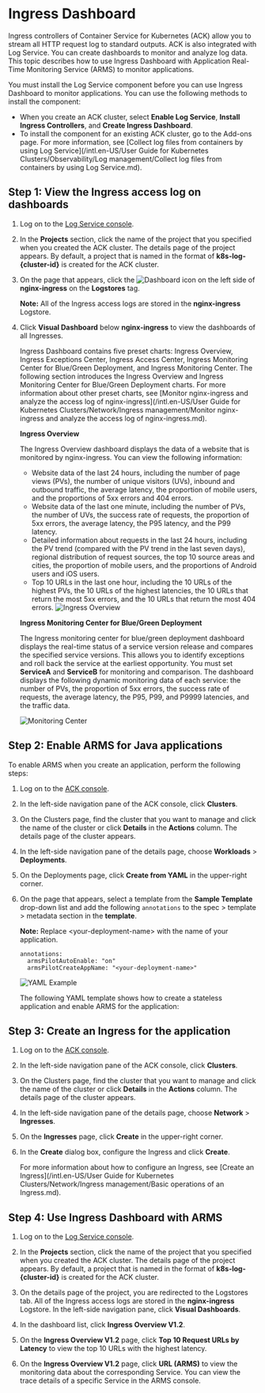 # Ingress Dashboard

Ingress controllers of Container Service for Kubernetes \(ACK\) allow you to stream all HTTP request log to standard outputs. ACK is also integrated with Log Service. You can create dashboards to monitor and analyze log data. This topic describes how to use Ingress Dashboard with Application Real-Time Monitoring Service \(ARMS\) to monitor applications.

You must install the Log Service component before you can use Ingress Dashboard to monitor applications. You can use the following methods to install the component:

-   When you create an ACK cluster, select **Enable Log Service**, **Install Ingress Controllers**, and **Create Ingress Dashboard**.
-   To install the component for an existing ACK cluster, go to the Add-ons page. For more information, see [Collect log files from containers by using Log Service](/intl.en-US/User Guide for Kubernetes Clusters/Observability/Log management/Collect log files from containers by using Log Service.md).

## Step 1: View the Ingress access log on dashboards

1.  Log on to the [Log Service console](https://sls.console.aliyun.com).

2.  In the **Projects** section, click the name of the project that you specified when you created the ACK cluster. The details page of the project appears. By default, a project that is named in the format of **k8s-log-\{cluster-id\}** is created for the ACK cluster.

3.  On the page that appears, click the ![Dashboard](https://static-aliyun-doc.oss-accelerate.aliyuncs.com/assets/img/en-US/7368284161/p201103.png) icon on the left side of **nginx-ingress** on the **Logstores** tag.

    **Note:** All of the Ingress access logs are stored in the **nginx-ingress** Logstore.

4.  Click **Visual Dashboard** below **nginx-ingress** to view the dashboards of all Ingresses.

    Ingress Dashboard contains five preset charts: Ingress Overview, Ingress Exceptions Center, Ingress Access Center, Ingress Monitoring Center for Blue/Green Deployment, and Ingress Monitoring Center. The following section introduces the Ingress Overview and Ingress Monitoring Center for Blue/Green Deployment charts. For more information about other preset charts, see [Monitor nginx-ingress and analyze the access log of nginx-ingress](/intl.en-US/User Guide for Kubernetes Clusters/Network/Ingress management/Monitor nginx-ingress and analyze the access log of nginx-ingress.md).

    **Ingress Overview**

    The Ingress Overview dashboard displays the data of a website that is monitored by nginx-ingress. You can view the following information:

    -   Website data of the last 24 hours, including the number of page views \(PVs\), the number of unique visitors \(UVs\), inbound and outbound traffic, the average latency, the proportion of mobile users, and the proportions of 5xx errors and 404 errors.
    -   Website data of the last one minute, including the number of PVs, the number of UVs, the success rate of requests, the proportion of 5xx errors, the average latency, the P95 latency, and the P99 latency.
    -   Detailed information about requests in the last 24 hours, including the PV trend \(compared with the PV trend in the last seven days\), regional distribution of request sources, the top 10 source areas and cities, the proportion of mobile users, and the proportions of Android users and iOS users.
    -   Top 10 URLs in the last one hour, including the 10 URLs of the highest PVs, the 10 URLs of the highest latencies, the 10 URLs that return the most 5xx errors, and the 10 URLs that return the most 404 errors.
    ![Ingress Overview](https://static-aliyun-doc.oss-accelerate.aliyuncs.com/assets/img/en-US/2781716261/p201125.png)

    **Ingress Monitoring Center for Blue/Green Deployment**

    The Ingress monitoring center for blue/green deployment dashboard displays the real-time status of a service version release and compares the specified service versions. This allows you to identify exceptions and roll back the service at the earliest opportunity. You must set **ServiceA** and **ServiceB** for monitoring and comparison. The dashboard displays the following dynamic monitoring data of each service: the number of PVs, the proportion of 5xx errors, the success rate of requests, the average latency, the P95, P99, and P9999 latencies, and the traffic data.

    ![Monitoring Center](https://static-aliyun-doc.oss-accelerate.aliyuncs.com/assets/img/en-US/2781716261/p201128.png)


## Step 2: Enable ARMS for Java applications

To enable ARMS when you create an application, perform the following steps:

1.  Log on to the [ACK console](https://cs.console.aliyun.com).

2.  In the left-side navigation pane of the ACK console, click **Clusters**.

3.  On the Clusters page, find the cluster that you want to manage and click the name of the cluster or click **Details** in the **Actions** column. The details page of the cluster appears.

4.  In the left-side navigation pane of the details page, choose **Workloads** \> **Deployments**.

5.  On the Deployments page, click **Create from YAML** in the upper-right corner.

6.  On the page that appears, select a template from the **Sample Template** drop-down list and add the following `annotations` to the spec \> template \> metadata section in the **template**.

    **Note:** Replace <your-deployment-name\> with the name of your application.

    ```
    annotations:
      armsPilotAutoEnable: "on"
      armsPilotCreateAppName: "<your-deployment-name>"                                
    ```

    ![YAML Example](https://static-aliyun-doc.oss-accelerate.aliyuncs.com/assets/img/en-US/5354934061/p53707.png)

    The following YAML template shows how to create a stateless application and enable ARMS for the application:


## Step 3: Create an Ingress for the application

1.  Log on to the [ACK console](https://cs.console.aliyun.com).

2.  In the left-side navigation pane of the ACK console, click **Clusters**.

3.  On the Clusters page, find the cluster that you want to manage and click the name of the cluster or click **Details** in the **Actions** column. The details page of the cluster appears.

4.  In the left-side navigation pane of the details page, choose **Network** \> **Ingresses**.

5.  On the **Ingresses** page, click **Create** in the upper-right corner.

6.  In the **Create** dialog box, configure the Ingress and click **Create**.

    For more information about how to configure an Ingress, see [Create an Ingress](/intl.en-US/User Guide for Kubernetes Clusters/Network/Ingress management/Basic operations of an Ingress.md).


## Step 4: Use Ingress Dashboard with ARMS

1.  Log on to the [Log Service console](https://sls.console.aliyun.com).

2.  In the **Projects** section, click the name of the project that you specified when you created the ACK cluster. The details page of the project appears. By default, a project that is named in the format of **k8s-log-\{cluster-id\}** is created for the ACK cluster.

3.  On the details page of the project, you are redirected to the Logstores tab. All of the Ingress access logs are stored in the **nginx-ingress** Logstore. In the left-side navigation pane, click **Visual Dashboards**.

4.  In the dashboard list, click **Ingress Overview V1.2**.

5.  On the **Ingress Overview V1.2** page, click **Top 10 Request URLs by Latency** to view the top 10 URLs with the highest latency.

6.  On the **Ingress Overview V1.2** page, click **URL \(ARMS\)** to view the monitoring data about the corresponding Service. You can view the trace details of a specific Service in the ARMS console.



